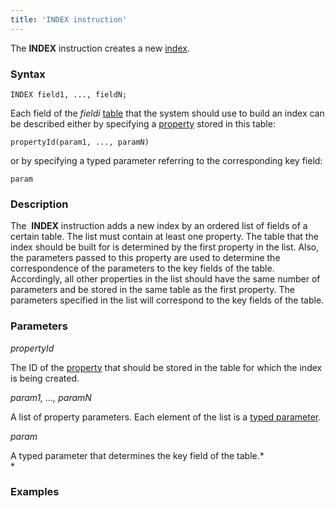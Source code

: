 ```yaml
---
title: 'INDEX instruction'
---
```


The **INDEX** instruction creates a new [index](Indexes.md).

### Syntax

    INDEX field1, ..., fieldN;

Each field of the *fieldi* [table](Tables.md) that the system should use to build an index can be described either by specifying a [property](Properties.md) stored in this table:

    propertyId(param1, ..., paramN)

or by specifying a typed parameter referring to the corresponding key field: 

    param

### Description

The  **INDEX** instruction adds a new index by an ordered list of fields of a certain table. The list must contain at least one property. The table that the index should be built for is determined by the first property in the list. Also, the parameters passed to this property are used to determine the correspondence of the parameters to the key fields of the table. Accordingly, all other properties in the list should have the same number of parameters and be stored in the same table as the first property. The parameters specified in the list will correspond to the key fields of the table.

### Parameters

*propertyId*

The ID of the [property](IDs.md#IDs-propertyid) that should be stored in the table for which the index is being created.

*param1, ..., paramN*

A list of property parameters. Each element of the list is a [typed parameter](IDs.md#IDs-paramid).

*param*

A typed parameter that determines the key field of the table.*  
*

### Examples



  
